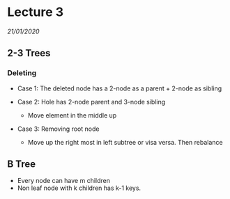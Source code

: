 # Lecture 3
*21/01/2020*

## 2-3 Trees
### Deleting
- Case 1: The deleted node has a 2-node as a parent + 2-node as sibling

- Case 2: Hole has 2-node parent and 3-node sibling
    - Move element in the middle up

- Case 3: Removing root node
    - Move up the right most in left subtree or visa versa. Then rebalance

## B Tree
- Every node can have m children
- Non leaf node with k children has k-1 keys.
